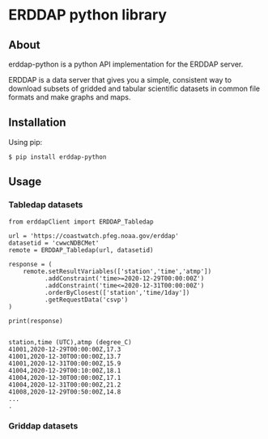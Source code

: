 # ERDDAP python library 

## About

erddap-python is a python API implementation for the ERDDAP server.

ERDDAP is a data server that gives you a simple, consistent way to download subsets of gridded and tabular scientific datasets in common file formats and make graphs and maps. 


## Installation

Using pip:

```
$ pip install erddap-python
```

## Usage

### Tabledap datasets 

```
from erddapClient import ERDDAP_Tabledap

url = 'https://coastwatch.pfeg.noaa.gov/erddap'
datasetid = 'cwwcNDBCMet'
remote = ERDDAP_Tabledap(url, datasetid)

response = (
    remote.setResultVariables(['station','time','atmp'])
          .addConstraint('time>=2020-12-29T00:00:00Z')
          .addConstraint('time<=2020-12-31T00:00:00Z')
          .orderByClosest(['station','time/1day'])
          .getRequestData('csvp')
)

print(response)


station,time (UTC),atmp (degree_C)
41001,2020-12-29T00:00:00Z,17.3
41001,2020-12-30T00:00:00Z,13.7
41001,2020-12-31T00:00:00Z,15.9
41004,2020-12-29T00:10:00Z,18.1
41004,2020-12-30T00:00:00Z,17.1
41004,2020-12-31T00:00:00Z,21.2
41008,2020-12-29T00:50:00Z,14.8
...
.
```

### Griddap datasets

